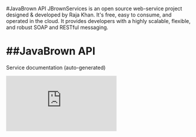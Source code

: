 #JavaBrown API
JBrownServices is an open source web-service project designed &amp; developed by Raja Khan. It's free, easy to consume, and operated in the cloud. It provides developers with a highly scalable, flexible, and robust SOAP and RESTful messaging.

##JavaBrown API
================

Service documentation (auto-generated)


  ![Alt text](https://github.com/javabrown/jbrownservices/blob/master/temp/api-docs.html "API Documentation")
  
  
